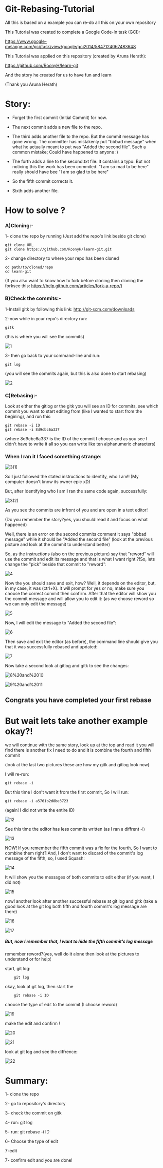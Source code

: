 Git-Rebasing-Tutorial
=====================

All this is based on a example you can re-do all this on your own repository

This Tutorial was created to complete a Google Code-In task (GCI):

https://www.google-melange.com/gci/task/view/google/gci2014/5847124067483648

This Tutorial was applied on this repository (created by Aruna Herath):

https://github.com/RoonyH/learn-git

And the story he created for us to have fun and learn 

(Thank you Aruna Herath)

Story:
======
* Forget the first commit (Initial Commit) for now.

* The next commit adds a new file to the repo.

* The third adds another file to the repo. But the commit message has gone wrong. The committer has mistakenly put "bbbad message" when what he actually meant to put was "Added the second file". Such a common mistake; Could have happened to anyone :)

* The forth adds a line to the second.txt file. It contains a typo. But not noticing this the work has been commited. "I am so mad to be here" really should have bee "I am so glad to be here"

* So the fifth commit corrects it.

* Sixth adds another file.


How to solve ?
==============

### A)Cloning:-

1- clone the repo by running (Just add the repo's link beside git clone)

    git clone URL
    git clone https://github.com/RoonyH/learn-git.git

2- change directory to where your repo has been cloned

    cd path/to/cloned/repo
    cd learn-git

(If you also want to know how to fork before cloning then cloning the forksee this: https://help.github.com/articles/fork-a-repo/)

### B)Check the commits:-

1-Install gitk by following this link: http://git-scm.com/downloads

2-now while in your repo's directory run:
  
    gitk

(this is where you will see the commits)

![1](https://github.com/amroto/Git-Rebasing-Tutorial/blob/master/pics/1.png)

3- then go back to your command-line and run:

    git log

(you will see the commits again, but this is also done to start rebasing)

![2](https://github.com/amroto/Git-Rebasing-Tutorial/blob/master/pics/2.png)

### C)Rebasing:-

Look at either the gitlog or the gitk you will see an ID for commits, see which commit you want to start editing from (like I wanted to start from the begining), and run this:

    git rebase -i ID
    git rebase -i 8d9cbc6a337

(where 8d9cbc6a337 is the ID of the commit I choose and as you see I didn't have to write it all so you can write like ten alphanumeric characters)

### When I ran it I faced something strange:

![3(1)](https://github.com/amroto/Git-Rebasing-Tutorial/blob/master/pics/3(1).png)

So I just followed the stated instructions to identify, who I am!! (My computer doesn't know its owner epic xD)

But, after Identifying who I am I ran the same code again, successfully:

![3(2)](https://github.com/amroto/Git-Rebasing-Tutorial/blob/master/pics/3(2).png)

As you see the commits are infront of you and are open in a text editor!

(Do you remember the story?yes, you should read it and focus on what happened)

Well, there is an error on the second commits comment it says "bbbad message" while it should be "Added the second file"
(look at the previous picture and look at the commit to understand better)

So, as the instructions (also on the previous picture) say that "reword" will use the commit and edit its message and that is what I want right ?!So, lets change the "pick" beside that commit to "reword":

![4](https://github.com/amroto/Git-Rebasing-Tutorial/blob/master/pics/4.png)

Now the you should save and exit, how? Well, it depends on the editor, but, in my case, it was (ctrl+X). It will prompt for yes or no, make sure you choose the correct commit then confirm. After that the editor will show you the commit message and will allow you to edit it: (as we choose reword so we can only edit the message)

![5](https://github.com/amroto/Git-Rebasing-Tutorial/blob/master/pics/5.png)

Now, I will edit the message to "Added the second file":

![6](https://github.com/amroto/Git-Rebasing-Tutorial/blob/master/pics/6.png)

Then save and exit the editor (as before), the command line should give you that it was successfully rebased and updated:

![7](https://github.com/amroto/Git-Rebasing-Tutorial/blob/master/pics/7.png)

Now take a second look at gitlog and gitk to see the changes:

![8%20and%2010](https://github.com/amroto/Git-Rebasing-Tutorial/blob/master/pics/8%20and%2010.png)

![9%20and%2011](https://github.com/amroto/Git-Rebasing-Tutorial/blob/master/pics/9%20and%2011.png)

## Congrats you have completed your first rebase

# But wait lets take another example okay?!

we will continue with the same story, look up at the top and read it you will find there is another fix I need to do and it is combine the fourth and fifth commit

(look at the last two pictures these are how my gitk and gitlog look now)

I will re-run:

    git rebase -i

But this time I don't want it from the first commit, So I will run:

    git rebase -i a5761b2d8be3723

(again! I did not write the entire ID)

![12](https://github.com/amroto/Git-Rebasing-Tutorial/blob/master/pics/12.png)

See this time the editor has less commits written (as I ran a diffrent -i)

![13](https://github.com/amroto/Git-Rebasing-Tutorial/blob/master/pics/13.png)

NOW! If you remember the fifth commit was a fix for the fourth, So I want to combine them right?!And, I don't want to discard of the commit's log message of the fifth, so, I used Squash:

![14](https://github.com/amroto/Git-Rebasing-Tutorial/blob/master/pics/14.png)

It will show you the messages of both commits to edit either (if you want, I did not)

![15](https://github.com/amroto/Git-Rebasing-Tutorial/blob/master/pics/15.png)

now! another look after another successful rebase at git log and gitk (take a good look at the git log both fifth and fourth commit's log message are there)

![16](https://github.com/amroto/Git-Rebasing-Tutorial/blob/master/pics/16.png)

![17](https://github.com/amroto/Git-Rebasing-Tutorial/blob/master/pics/17.png)


##### But, now I remember that, I want to hide the fifth commit's log message

remember reword?(yes, well do it alone then look at the pictures to understand or for help)

start, git log:

        git log

okay, look at git log, then start the

        git rebase -i ID

choose the type of edit to the commit (I choose reword)

![19](https://github.com/amroto/Git-Rebasing-Tutorial/blob/master/pics/19.png)

make the edit and confirm !

![20](https://github.com/amroto/Git-Rebasing-Tutorial/blob/master/pics/20.png)

![21](https://github.com/amroto/Git-Rebasing-Tutorial/blob/master/pics/21.png)

look at git log and see the diffrence:

![22](https://github.com/amroto/Git-Rebasing-Tutorial/blob/master/pics/22.png)

Summary:
=======
1- clone the repo

2- go to repository's directory

3- check the commit on gitk

4- run: git log

5- run: git rebase -i ID

6- Choose the type of edit

7-edit

7- confirm edit and you are done!




